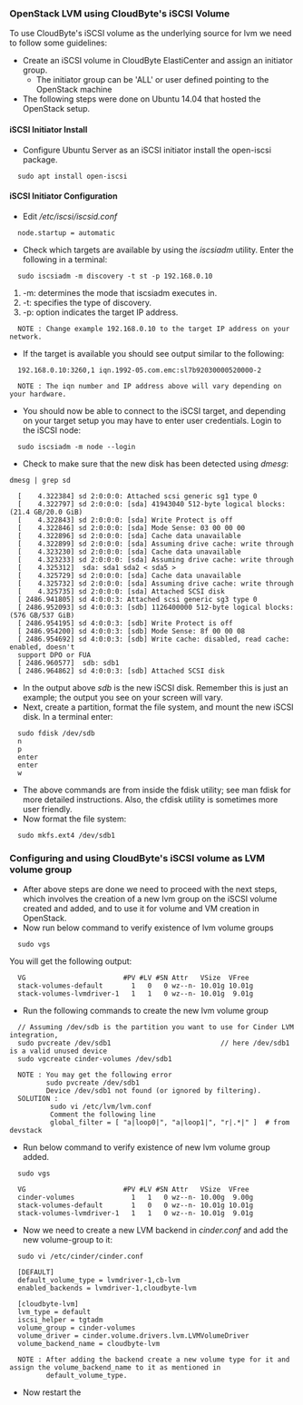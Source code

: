 ### OpenStack LVM using CloudByte's iSCSI Volume
To use CloudByte's iSCSI volume as the underlying source for lvm we need to follow some guidelines:
- Create an iSCSI volume in CloudByte ElastiCenter and assign an initiator group.
  - The initiator group can be 'ALL' or user defined pointing to the OpenStack machine
- The following steps were done on Ubuntu 14.04 that hosted the OpenStack setup.

#### iSCSI Initiator Install
- Configure Ubuntu Server as an iSCSI initiator install the open-iscsi package. 
```
  sudo apt install open-iscsi
```

#### iSCSI Initiator Configuration
- Edit */etc/iscsi/iscsid.conf*
```
  node.startup = automatic
```
- Check which targets are available by using the *iscsiadm* utility. Enter the following in a terminal:
```
  sudo iscsiadm -m discovery -t st -p 192.168.0.10
```
  1. -m: determines the mode that iscsiadm executes in.
  2. -t: specifies the type of discovery.
  3. -p: option indicates the target IP address.
```
  NOTE : Change example 192.168.0.10 to the target IP address on your network.
```
- If the target is available you should see output similar to the following:
```
  192.168.0.10:3260,1 iqn.1992-05.com.emc:sl7b92030000520000-2
```
```
  NOTE : The iqn number and IP address above will vary depending on your hardware.
```
- You should now be able to connect to the iSCSI target, and depending on your target setup you may have to enter user credentials. Login to the iSCSI node:
```
  sudo iscsiadm -m node --login
```
- Check to make sure that the new disk has been detected using *dmesg*:

```
dmesg | grep sd

  [    4.322384] sd 2:0:0:0: Attached scsi generic sg1 type 0
  [    4.322797] sd 2:0:0:0: [sda] 41943040 512-byte logical blocks: (21.4 GB/20.0 GiB)
  [    4.322843] sd 2:0:0:0: [sda] Write Protect is off
  [    4.322846] sd 2:0:0:0: [sda] Mode Sense: 03 00 00 00
  [    4.322896] sd 2:0:0:0: [sda] Cache data unavailable
  [    4.322899] sd 2:0:0:0: [sda] Assuming drive cache: write through
  [    4.323230] sd 2:0:0:0: [sda] Cache data unavailable
  [    4.323233] sd 2:0:0:0: [sda] Assuming drive cache: write through
  [    4.325312]  sda: sda1 sda2 < sda5 >
  [    4.325729] sd 2:0:0:0: [sda] Cache data unavailable
  [    4.325732] sd 2:0:0:0: [sda] Assuming drive cache: write through
  [    4.325735] sd 2:0:0:0: [sda] Attached SCSI disk
  [ 2486.941805] sd 4:0:0:3: Attached scsi generic sg3 type 0
  [ 2486.952093] sd 4:0:0:3: [sdb] 1126400000 512-byte logical blocks: (576 GB/537 GiB)
  [ 2486.954195] sd 4:0:0:3: [sdb] Write Protect is off
  [ 2486.954200] sd 4:0:0:3: [sdb] Mode Sense: 8f 00 00 08
  [ 2486.954692] sd 4:0:0:3: [sdb] Write cache: disabled, read cache: enabled, doesn't
  support DPO or FUA
  [ 2486.960577]  sdb: sdb1
  [ 2486.964862] sd 4:0:0:3: [sdb] Attached SCSI disk
```
- In the output above *sdb* is the new iSCSI disk. Remember this is just an example; the output you see on your screen will vary.
- Next, create a partition, format the file system, and mount the new iSCSI disk. In a terminal enter:
```
  sudo fdisk /dev/sdb
  n
  p
  enter
  enter
  w
```
- The above commands are from inside the fdisk utility; see man fdisk for more detailed instructions. Also, the cfdisk utility is sometimes more user friendly.
- Now format the file system:
```
  sudo mkfs.ext4 /dev/sdb1
```

### Configuring and using CloudByte's iSCSI volume as LVM volume group

- After above steps are done we need to proceed with the next steps, which involves the creation of a new lvm group on the iSCSI volume created and added, and to use it for volume and VM creation in OpenStack.
- Now run below command to verify existence of lvm volume groups
```
  sudo vgs
```
  You will get the following output:
```
  VG                        #PV #LV #SN Attr   VSize  VFree
  stack-volumes-default       1   0   0 wz--n- 10.01g 10.01g
  stack-volumes-lvmdriver-1   1   1   0 wz--n- 10.01g  9.01g
```
- Run the following commands to create the new lvm volume group
```
  // Assuming /dev/sdb is the partition you want to use for Cinder LVM integration, 
  sudo pvcreate /dev/sdb1                 			// here /dev/sdb1 is a valid unused device
  sudo vgcreate cinder-volumes /dev/sdb1
```
```
  NOTE : You may get the following error
         sudo pvcreate /dev/sdb1
         Device /dev/sdb1 not found (or ignored by filtering).
  SOLUTION :
          sudo vi /etc/lvm/lvm.conf
          Comment the following line
          global_filter = [ "a|loop0|", "a|loop1|", "r|.*|" ]  # from devstack
```
- Run below command to verify existence of new lvm volume group added.
```
  sudo vgs
  
  VG                        #PV #LV #SN Attr   VSize  VFree
  cinder-volumes              1   1   0 wz--n- 10.00g  9.00g
  stack-volumes-default       1   0   0 wz--n- 10.01g 10.01g
  stack-volumes-lvmdriver-1   1   1   0 wz--n- 10.01g  9.01g
```
- Now we need to create a new LVM backend in *cinder.conf* and add the new volume-group to it:
```
  sudo vi /etc/cinder/cinder.conf
  
  [DEFAULT]
  default_volume_type = lvmdriver-1,cb-lvm
  enabled_backends = lvmdriver-1,cloudbyte-lvm
  
  [cloudbyte-lvm]
  lvm_type = default
  iscsi_helper = tgtadm
  volume_group = cinder-volumes
  volume_driver = cinder.volume.drivers.lvm.LVMVolumeDriver
  volume_backend_name = cloudbyte-lvm
```
```
  NOTE : After adding the backend create a new volume type for it and assign the volume_backend_name to it as mentioned in     
         default_volume_type.
```
- Now restart the 

  
